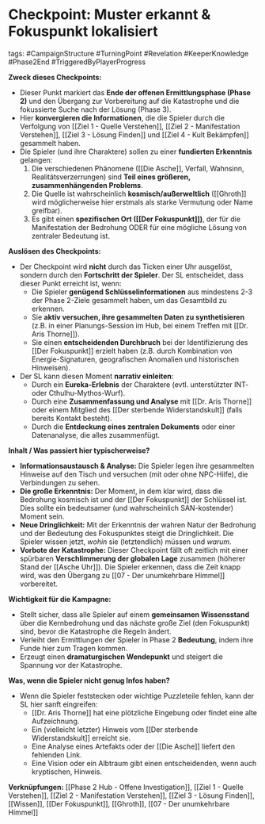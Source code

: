 # Checkpoint: Muster erkannt & Fokuspunkt lokalisiert

tags: #CampaignStructure #TurningPoint #Revelation #KeeperKnowledge #Phase2End #TriggeredByPlayerProgress

**Zweck dieses Checkpoints:**
*   Dieser Punkt markiert das **Ende der offenen Ermittlungsphase (Phase 2)** und den Übergang zur Vorbereitung auf die Katastrophe und die fokussierte Suche nach der Lösung (Phase 3).
*   Hier **konvergieren die Informationen**, die die Spieler durch die Verfolgung von [[Ziel 1 - Quelle Verstehen]], [[Ziel 2 - Manifestation Verstehen]], [[Ziel 3 - Lösung Finden]] und [[Ziel 4 - Kult Bekämpfen]] gesammelt haben.
*   Die Spieler (und ihre Charaktere) sollen zu einer **fundierten Erkenntnis** gelangen:
    1.  Die verschiedenen Phänomene ([[Die Asche]], Verfall, Wahnsinn, Realitätsverzerrungen) sind **Teil eines größeren, zusammenhängenden Problems**.
    2.  Die Quelle ist wahrscheinlich **kosmisch/außerweltlich** ([[Ghroth]] wird möglicherweise hier erstmals als starke Vermutung oder Name greifbar).
    3.  Es gibt einen **spezifischen Ort ([[Der Fokuspunkt]])**, der für die Manifestation der Bedrohung ODER für eine mögliche Lösung von zentraler Bedeutung ist.

**Auslösen des Checkpoints:**
*   Der Checkpoint wird **nicht** durch das Ticken einer Uhr ausgelöst, sondern durch den **Fortschritt der Spieler**. Der SL entscheidet, dass dieser Punkt erreicht ist, wenn:
    *   Die Spieler **genügend Schlüsselinformationen** aus mindestens 2-3 der Phase 2-Ziele gesammelt haben, um das Gesamtbild zu erkennen.
    *   Sie **aktiv versuchen, ihre gesammelten Daten zu synthetisieren** (z.B. in einer Planungs-Session im Hub, bei einem Treffen mit [[Dr. Aris Thorne]]).
    *   Sie einen **entscheidenden Durchbruch** bei der Identifizierung des [[Der Fokuspunkt]] erzielt haben (z.B. durch Kombination von Energie-Signaturen, geografischen Anomalien und historischen Hinweisen).
*   Der SL kann diesen Moment **narrativ einleiten**:
    *   Durch ein **Eureka-Erlebnis** der Charaktere (evtl. unterstützter INT- oder Cthulhu-Mythos-Wurf).
    *   Durch eine **Zusammenfassung und Analyse** mit [[Dr. Aris Thorne]] oder einem Mitglied des [[Der sterbende Widerstandskult]] (falls bereits Kontakt besteht).
    *   Durch die **Entdeckung eines zentralen Dokuments** oder einer Datenanalyse, die alles zusammenfügt.

**Inhalt / Was passiert hier typischerweise?**
*   **Informationsaustausch & Analyse:** Die Spieler legen ihre gesammelten Hinweise auf den Tisch und versuchen (mit oder ohne NPC-Hilfe), die Verbindungen zu sehen.
*   **Die große Erkenntnis:** Der Moment, in dem klar wird, dass die Bedrohung kosmisch ist und der [[Der Fokuspunkt]] der Schlüssel ist. Dies sollte ein bedeutsamer (und wahrscheinlich SAN-kostender) Moment sein.
*   **Neue Dringlichkeit:** Mit der Erkenntnis der wahren Natur der Bedrohung und der Bedeutung des Fokuspunktes steigt die Dringlichkeit. Die Spieler wissen jetzt, *wohin* sie (letztendlich) müssen und *warum*.
*   **Vorbote der Katastrophe:** Dieser Checkpoint fällt oft zeitlich mit einer spürbaren **Verschlimmerung der globalen Lage** zusammen (höherer Stand der [[Asche Uhr]]). Die Spieler erkennen, dass die Zeit knapp wird, was den Übergang zu [[07 - Der unumkehrbare Himmel]] vorbereitet.

**Wichtigkeit für die Kampagne:**
*   Stellt sicher, dass alle Spieler auf einem **gemeinsamen Wissensstand** über die Kernbedrohung und das nächste große Ziel (den Fokuspunkt) sind, bevor die Katastrophe die Regeln ändert.
*   Verleiht den Ermittlungen der Spieler in Phase 2 **Bedeutung**, indem ihre Funde hier zum Tragen kommen.
*   Erzeugt einen **dramaturgischen Wendepunkt** und steigert die Spannung vor der Katastrophe.

**Was, wenn die Spieler nicht genug Infos haben?**
*   Wenn die Spieler feststecken oder wichtige Puzzleteile fehlen, kann der SL hier sanft eingreifen:
    *   [[Dr. Aris Thorne]] hat eine plötzliche Eingebung oder findet eine alte Aufzeichnung.
    *   Ein (vielleicht letzter) Hinweis vom [[Der sterbende Widerstandskult]] erreicht sie.
    *   Eine Analyse eines Artefakts oder der [[Die Asche]] liefert den fehlenden Link.
    *   Eine Vision oder ein Albtraum gibt einen entscheidenden, wenn auch kryptischen, Hinweis.

**Verknüpfungen:** [[Phase 2 Hub - Offene Investigation]], [[Ziel 1 - Quelle Verstehen]], [[Ziel 2 - Manifestation Verstehen]], [[Ziel 3 - Lösung Finden]], [[Wissen]], [[Der Fokuspunkt]], [[Ghroth]], [[07 - Der unumkehrbare Himmel]]